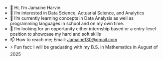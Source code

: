 - 👋 Hi, I’m Jamaine Harvin
- 👀 I’m interested in Data Science, Actuarial Science, and Analytics
- 🌱 I’m currently learning concepts in Data Analysis as well as programming languages in school and on my own time.
- 💞️ I’m looking for an opportunity either internship based or a entry-level position to showcase my hard and soft skills
- 📫 How to reach me; Email: Jamaine130@gmail.com
- ⚡ Fun fact: I will be graduating with my B.S. in Mathematics in August of 2025

<!---
Jharvin3/Jharvin3 is a ✨ special ✨ repository because its `README.md` (this file) appears on your GitHub profile.
You can click the Preview link to take a look at your changes.
--->
